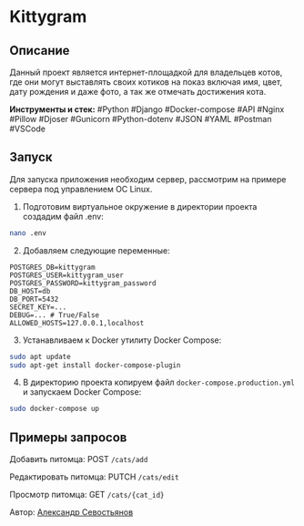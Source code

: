 # Kittygram

## Описание
Данный проект является интернет-площадкой для владельцев котов, где они могут выставлять своих котиков на показ включая имя, цвет, дату рождения и даже фото, а так же отмечать достижения кота.

**Инструменты и стек:** #Python #Django #Docker-compose #API #Nginx #Pillow #Djoser #Gunicorn #Python-dotenv #JSON #YAML #Postman #VSCode

## Запуск
Для запуска приложения необходим сервер, рассмотрим на примере сервера под управлением ОС Linux.

1. Подготовим виртуальное окружение в директории проекта создадим файл .env:
```bash
nano .env
```

2. Добавляем следующие переменные:
```nano
POSTGRES_DB=kittygram
POSTGRES_USER=kittygram_user
POSTGRES_PASSWORD=kittygram_password
DB_HOST=db
DB_PORT=5432
SECRET_KEY=...
DEBUG=... # True/False
ALLOWED_HOSTS=127.0.0.1,localhost
```

3. Устанавливаем к Docker утилиту Docker Compose:
```bash
sudo apt update
sudo apt-get install docker-compose-plugin 
```

4. В директорию проекта копируем файл `docker-compose.production.yml` и запускаем Docker Compose:
```bash
sudo docker-compose up
```

## Примеры запросов

Добавить питомца: POST `/cats/add`

Редактировать питомца: PUTCH `/cats/edit`

Просмотр питомца: GET `/cats/{cat_id}`

Автор:
[Александр Севостьянов](https://github.com/SevostyanovAlex/)